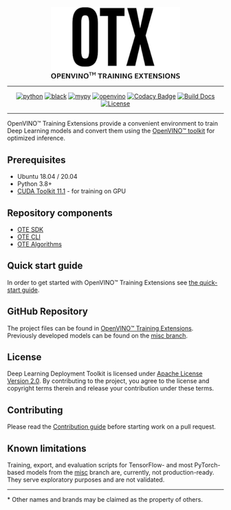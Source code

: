 <div align="center">

<img src="docs/source/images/logos/otx-logo-black.png" width="300px">

---

[![python](https://img.shields.io/badge/python-3.8%2B-green)]()
[![black](https://img.shields.io/badge/code%20style-black-000000.svg)]()
[![mypy](https://img.shields.io/badge/%20type_checker-mypy-%231674b1?style=flat)]()
[![openvino](https://img.shields.io/badge/openvino-2021.4-purple)]()
[![Codacy Badge](https://app.codacy.com/project/badge/Grade/34245035749b4c4fa59a8dfe277133c2)](https://www.codacy.com/gh/openvinotoolkit/training_extensions/dashboard?utm_source=github.com&utm_medium=referral&utm_content=openvinotoolkit/training_extensions&utm_campaign=Badge_Grade)
[![Build Docs](https://github.com/openvinotoolkit/training_extensions/actions/workflows/docs.yml/badge.svg)](https://github.com/openvinotoolkit/training_extensions/actions/workflows/docs.yml)
[![License](https://img.shields.io/badge/License-Apache%202.0-blue.svg)](https://opensource.org/licenses/Apache-2.0)

---

</div>

OpenVINO™ Training Extensions provide a convenient environment to train
Deep Learning models and convert them using the [OpenVINO™
toolkit](https://software.intel.com/en-us/openvino-toolkit) for optimized
inference.

## Prerequisites

- Ubuntu 18.04 / 20.04
- Python 3.8+
- [CUDA Toolkit 11.1](https://developer.nvidia.com/cuda-11.1.1-download-archive) - for training on GPU

## Repository components

- [OTE SDK](ote_sdk)
- [OTE CLI](ote_cli)
- [OTE Algorithms](external)

## Quick start guide

In order to get started with OpenVINO™ Training Extensions see [the quick-start guide](QUICK_START_GUIDE.md).

## GitHub Repository

The project files can be found in [OpenVINO™ Training Extensions](https://github.com/openvinotoolkit/training_extensions).
Previously developed models can be found on the [misc branch](https://github.com/openvinotoolkit/training_extensions/tree/misc).

## License

Deep Learning Deployment Toolkit is licensed under [Apache License Version 2.0](LICENSE).
By contributing to the project, you agree to the license and copyright terms therein
and release your contribution under these terms.

## Contributing

Please read the [Contribution guide](CONTRIBUTING.md) before starting work on a pull request.

## Known limitations

Training, export, and evaluation scripts for TensorFlow- and most PyTorch-based models from the [misc](#misc) branch are, currently, not production-ready. They serve exploratory purposes and are not validated.

---

\* Other names and brands may be claimed as the property of others.
